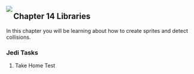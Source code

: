 <img align="left" src="http://hermonswebsites.com/Classes/CS/python.png"><H2>Chapter 14 Libraries</H2>

In this chapter you will be learning about how to create sprites and detect collisions. 


<h3>Jedi Tasks</h3>
<ol>
  <li>Take Home Test</li>
  </ol>
